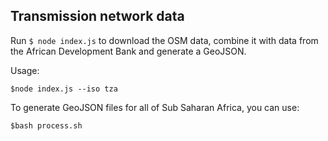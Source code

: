 ## Transmission network data

Run `$ node index.js` to download the OSM data, combine it with data from the African Development Bank and generate a GeoJSON.

Usage:

```
$node index.js --iso tza
```

To generate GeoJSON files for all of Sub Saharan Africa, you can use:

```
$bash process.sh
```